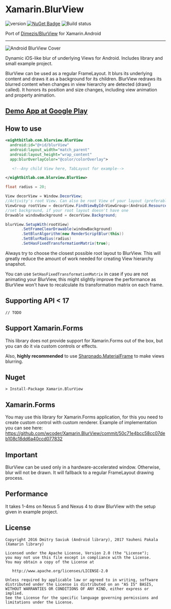 # Xamarin.BlurView

![version](https://img.shields.io/badge/original-v2.0.2-orange.svg?style=flat)
[![NuGet Badge](https://buildstats.info/nuget/Xamarin.BlurView)](https://www.nuget.org/packages/Xamarin.BlurView/)
![Build status](https://yauhenipakala.visualstudio.com/_apis/public/build/definitions/b0170656-dd62-445e-bbb7-d6a336f4a889/1/badge)

Port of [Dimezis/BlurView](https://github.com/Dimezis/BlurView) for Xamarin.Android

---

![Android BlurView Cover](https://github.com/Dimezis/BlurView/blob/master/BlurScreenshot.png)

Dynamic iOS-like blur of underlying Views for Android. 
Includes library and small example project.

BlurView can be used as a regular FrameLayout. It blurs its underlying content and draws it as a background for its children.
BlurView redraws its blurred content when changes in view hierarchy are detected (draw() called). 
It honors its position and size changes, including view animation and property animation.

## [Demo App at Google Play](https://play.google.com/store/apps/details?id=com.eightbitlab.blurview_sample)

## How to use

```xml
<eightbitlab.com.blurview.BlurView
  android:id="@+id/blurView"
  android:layout_width="match_parent"
  android:layout_height="wrap_content"
  app:blurOverlayColor="@color/colorOverlay">

   <!--Any child View here, TabLayout for example-->

</eightbitlab.com.blurview.BlurView>
```

```csharp
float radius = 20;

View decorView = Window.DecorView;
//Activity's root View. Can also be root View of your layout (preferably)
ViewGroup rootView = decorView.FindViewById<ViewGroup>(Android.Resource.Id.content);
//set background, if your root layout doesn't have one
Drawable windowBackground = decorView.Background;

blurView.SetupWith(rootView)
       .SetFrameClearDrawable(windowBackground)
       .SetBlurAlgorithm(new RenderScriptBlur(this))
       .SetBlurRadius(radius)
       .SetHasFixedTransformationMatrix(true);
```

Always try to choose the closest possible root layout to BlurView. This will greatly reduce the amount of work needed for creating View hierarchy snapshot.

You can use `SetHasFixedTransformationMatrix` in case if you are not animating your BlurView, this might slightly improve the performance as BlurView won't have to recalculate its transformation matrix on each frame.

## Supporting API < 17

```
// TODO
```

## Support Xamarin.Forms

This library does not provide support for Xamarin.Forms out of the box, but you can do it via custom controls or effects.

Also, **highly recommended** to use [Sharpnado.MaterialFrame](https://github.com/roubachof/Sharpnado.MaterialFrame) to make views blurring.

## Nuget

```
> Install-Package Xamarin.BlurView
```

## Xamarin.Forms

You may use this library for Xamarin.Forms application, for this you need to create custom control with custom renderer. Example of implementation you can see here: https://github.com/wcoder/Xamarin.BlurView/commit/50c71e4bcc58cc07deb108c18dd6a40ccd077832

## Important
BlurView can be used only in a hardware-accelerated window.
Otherwise, blur will not be drawn. It will fallback to a regular FrameLayout drawing process.

## Performance
It takes 1-4ms on Nexus 5 and Nexus 4 to draw BlurView with the setup given in example project.

License
-------

    Copyright 2016 Dmitry Saviuk (Android library), 2017 Yauheni Pakala (Xamarin library)

    Licensed under the Apache License, Version 2.0 (the "License");
    you may not use this file except in compliance with the License.
    You may obtain a copy of the License at

       http://www.apache.org/licenses/LICENSE-2.0

    Unless required by applicable law or agreed to in writing, software
    distributed under the License is distributed on an "AS IS" BASIS,
    WITHOUT WARRANTIES OR CONDITIONS OF ANY KIND, either express or implied.
    See the License for the specific language governing permissions and
    limitations under the License.

